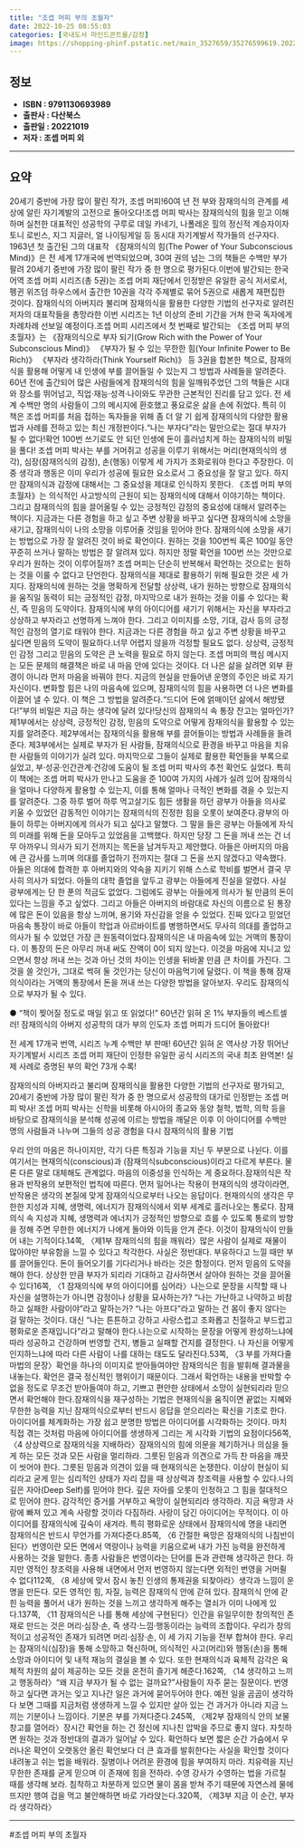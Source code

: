 ```yaml
---
title: "조셉 머피 부의 초월자"
date: 2022-10-25 08:55:03
categories: [국내도서 마인드콘트롤/감정]
image: https://shopping-phinf.pstatic.net/main_3527659/35276599619.20221017195507.jpg
---
```


## **정보**

- **ISBN : 9791130693989**
- **출판사 : 다산북스**
- **출판일 : 20221019**
- **저자 : 조셉 머피 외**

------



## **요약**

20세기 중반에 가장 많이 팔린 작가, 조셉 머피!60여 년 전 부와 잠재의식의 관계를 세상에 알린 자기계발의 고전으로 돌아오다!조셉 머피 박사는 잠재의식의 힘을 믿고 이해하며 실천한 대표적인 성공학의 구루로 데일 카네기, 나폴레온 힐의 정신적 계승자이자 토니 로빈스, 지그 지글러, 얼 나이팅게일 등 동시대 자기계발서 작가들의 선구자다. 1963년 첫 출간된 그의 대표작 《잠재의식의 힘(The Power of Your Subconscious Mind)》은 전 세계 17개국에 번역되었으며, 30여 권의 넘는 그의 책들은 수백만 부가 팔려  20세기 중반에 가장 많이 팔린 작가 중 한 명으로 평가된다.이번에 발간되는 한국어역 조셉 머피 시리즈(총 5권)는 조셉 머피 재단에서 인정받은 유일한 공식 저서로서, 펭귄 위즈덤 하우스에서 출간한 10권을 각각 주제별로 묶어 5권으로 새롭게 재편집한 것이다. 잠재의식의 아버지라 불리며 잠재의식을 활용한 다양한 기법의 선구자로 알려진 저자의 대표작들을 총망라한 이번 시리즈는 1년 이상의 준비 기간을 거쳐 한국 독자에게 차례차례 선보일 예정이다.조셉 머피 시리즈에서 첫 번째로 발간되는 《조셉 머피 부의 초월자》는 《잠재의식으로 부자 되기(Grow Rich with the Power of Your Subconscious Mind)》 《부자가 될 수 있는 무한한 힘(Your Infinite Power to Be Rich)》 《부자라 생각하라(Think Yourself Rich)》 등 3권을 합본한 책으로, 잠재의식을 활용해 어떻게 내 인생에 부를 끌어들일 수 있는지 그 방법과 사례들을 알려준다. 60년 전에 출간되어 많은 사람들에게 잠재의식의 힘을 일깨워주었던 그의 책들은 시대와 장소를 뛰어넘고, 직업·재능·성격·나이와도 무관한 근본적인 진리를 담고 있다. 전 세계 수백만 명의 사람들이 그의 메시지에 환호했고 풍요로운 삶을 손에 쥐었다. 특히 이 책은 조셉 머피를 처음 접하는 독자들을 위해 좀 더 알 기 쉽게 잠재의식의 다양한 활용법과 사례를 전하고 있는 최신 개정판이다.“나는 부자다”라는 말만으로는 절대 부자가 될 수 없다!확언 100번 쓰기로도 안 되던 인생에 돈이 흘러넘치게 하는 잠재의식의 비밀을 풀다! 조셉 머피 박사는 부를 거머쥐고 성공을 이루기 위해서는 머리(현재의식의 생각), 심장(잠재의식의 감정), 손(행동) 이렇게 세 가지가 조화로워야 한다고 주장한다. 이 중 생각과 행동은 이미 우리가 성공에 필요한 요소로서 그 중요성을 잘 알고 있다. 하지만 잠재의식과 감정에 대해서는 그 중요성을 제대로 인식하지 못한다. 《조셉 머피 부의 초월자》는 의식적인 사고방식의 근원이 되는 잠재의식에 대해서 이야기하는 책이다. 그리고 잠재의식의 힘을 끌어올릴 수 있는 긍정적인 감정의 중요성에 대해서 알려주는 책이다. 지금과는 다른 경험을 하고 싶고 주변 상황을 바꾸고 싶다면 잠재의식에 소망을 새기고, 잠재의식이 나의 소망을 이루어줄 것임을 믿어야 한다. 잠재의식에 소망을 새기는 방법으로 가장 잘 알려진 것이 바로 확언이다. 원하는 것을 100번씩 혹은 100일 동안 꾸준히 쓰거나 말하는 방법은 잘 알려져 있다. 하지만 정말 확언을 100번 쓰는 것만으로 우리가 원하는 것이 이루어질까? 조셉 머피는 단순히 반복해서 확언하는 것으로는 원하는 것을 이룰 수 없다고 단언한다. 잠재의식을 제대로 활용하기 위해 필요한 것은 세 가지다. 잠재의식에 원하는 것을 명확하게 전달할 상상력, 내가 원하는 방향으로 잠재의식을 움직일 동력이 되는 긍정적인 감정, 마지막으로 내가 원하는 것을 이룰 수 있다는 확신, 즉 믿음의 도약이다. 잠재의식에 부의 아이디어를 새기기 위해서는 자신을 부자라고 상상하고 부자라고 선명하게 느껴야 한다. 그리고 이미지를 소망, 기대, 감사 등의 긍정적인 감정의 열기로 태워야 한다. 지금과는 다른 경험을 하고 싶고 주변 상황을 바꾸고 싶다면 믿음의 도약이 필요하다.너무 어렵지 않을까 걱정할 필요도 없다. 상상력, 긍정적인 감정 그리고 믿음의 도약은 큰 노력을 필요로 하지 않는다. 조셉 머피의 핵심 메시지는 모든 문제의 해결책은 바로 내 마음 안에 있다는 것이다. 더 나은 삶을 살려면 외부 환경이 아니라 먼저 마음을 바꿔야 한다. 지금의 현실을 만들어낸 운명의 주인은 바로 자기 자신이다. 변화할 힘은 나의 마음속에 있으며, 잠재의식의 힘을 사용하면 더 나은 변화를 이끌어 낼 수 있다. 이 책은 그 방법을 알려준다.“드디어 돈에 얽매이던 삶에서 해방됐다!”부의 비밀은 지금 하는 생각에 달려 있다!당신의 잠재의식 속 통장 잔고는 얼마인가?제1부에서는 상상력, 긍정적인 감정, 믿음의 도약으로 어떻게 잠재의식을 활용할 수 있는지를 알려준다. 제2부에서는 잠재의식을 활용해 부를 끌어들이는 방법과 사례들을 들려준다. 제3부에서는 실제로 부자가 된 사람들, 잠재의식으로 환경을 바꾸고 마음을 치유한 사람들의 이야기가 실려 있다. 마지막으로 그들이 실제로 활용한 확언들을 부록으로 실었고, 부·성공·인간관계·건강에 도움이 될 조셉 머피 박사의 추천 확언도 실었다. 특히 이 책에는 조셉 머피 박사가 만나고 도움을 준 100여 가지의 사례가 실려 있어 잠재의식을 얼마나 다양하게 활용할 수 있는지, 이를 통해 얼마나 극적인 변화를 겪을 수 있는지를 알려준다. 그중 하루 벌어 하루 먹고살기도 힘든 생활을 하던 광부가 아들을 의사로 키울 수 있었던 감동적인 이야기는 잠재의식의 진정한 힘을 오롯이 보여준다.광부의 아들이 하루는 아버지에게 의사가 되고 싶다고 말했다. 그 말을 들은 광부는 아들에게 자식의 미래를 위해 돈을 모아두고 있었음을 고백했다. 하지만 당장 그 돈을 꺼내 쓰는 건 너무 아까우니 의사가 되기 전까지는 목돈을 남겨두자고 제안했다. 아들은 아버지의 마음에 큰 감사를 느끼며 의대를 졸업하기 전까지는 절대 그 돈을 쓰지 않겠다고 약속했다. 아들은 의대에 합격한 후 아버지와의 약속을 지키기 위해 스스로 학비를 벌면서 결국 무사히 의사가 되었다. 아들의 대학 졸업을 앞두고 광부는 아들에게 진실을 알렸다. 사실 광부에게는 단 한 푼의 적금도 없었다. 그럼에도 광부는 아들에게 의사가 될 만큼의 돈이 있다는 느낌을 주고 싶었다. 그리고 아들은 아버지의 바람대로 자신의 이름으로 된 통장에 많은 돈이 있음을 항상 느끼며, 용기와 자신감을 얻을 수 있었다. 진짜 있다고 믿었던 마음속 통장이 바로 아들이 학업과 아르바이트를 병행하면서도 무사히 의대를 졸업하고 의사가 될 수 있었던 가장 큰 원동력이었다.잠재의식은 내 마음속에 있는 거액의 통장이다. 이 통장의 돈은 아무리 꺼내 써도 잔액이 0이 되지 않는다. 이것을 마음에 지니고 있으면서 항상 꺼내 쓰는 것과 아닌 것의 차이는 인생을 뒤바꿀 만큼 큰 차이를 가진다. 그것을 쓸 것인가, 그대로 썩혀 둘 것인가는 당신이 마음먹기에 달렸다. 이 책을 통해 잠재의식이라는 거액의 통장에서 돈을 꺼내 쓰는 다양한 방법을 알아보자. 우리도 잠재의식으로 부자가 될 수 있다.

● “책이 찢어질 정도로
매일 읽고 또 읽었다!”
60년간 읽혀 온 1% 부자들의 베스트셀러!
잠재의식의 아버지 성공학의 대가 부의 인도자
조셉 머피가 드디어 돌아왔다!

 전 세계 17개국 번역, 시리즈 누계 수백만 부 판매! 
 60년간 읽혀 온 역사상 가장 뛰어난 자기계발서 시리즈 
 조셉 머피 재단이 인정한 유일한 공식 시리즈의 국내 최초 완역본! 
 실제 사례로 증명된 부의 확언 73개 수록! 

잠재의식의 아버지라고 불리며 잠재의식을 활용한 다양한 기법의 선구자로 평가되고, 20세기 중반에 가장 많이 팔린 작가 중 한 명으로서 성공학의 대가로 인정받는 조셉 머피 박사! 조셉 머피 박사는 신학을 비롯해 아시아의 종교와 동양 철학, 법학, 의학 등을 바탕으로 잠재의식을 분석해 성공에 이르는 방법을 깨달은 이후 이 아이디어를 수백만 명의 사람들과 나누며 그들의 성공 경험을 다시 잠재의식의 활용 기법

우리 안의 마음은 하나이지만, 각기 다른 특징과 기능을 지닌 두 부분으로 나뉜다. 이를 여기서는 현재의식(conscious)과 (잠재의식subconscious)이라고 다르게 부른다. 물론 다른 말로 대체해도 관계없다. 마음의 이중성을 인식하는 게 중요하다.잠재의식은 작용과 반작용의 보편적인 법칙에 따른다. 먼저 일어나는 작용이 현재의식의 생각이라면, 반작용은 생각의 본질에 맞게 잠재의식으로부터 나오는 응답이다. 현재의식의 생각은 무한한 지성과 지혜, 생명력, 에너지가 잠재의식에서 외부 세계로 흘러나오는 통로다. 잠재의식 속 지성과 지혜, 생명력과 에너지가 긍정적인 방향으로 흐를 수 있도록 통로의 방향을 정해 주면 무한한 에너지가 나에게 돌아와 이득을 안겨 준다. 이것이 잠재의식이 만들어 내는 기적이다.14쪽, 〈제1부 잠재의식의 힘을 깨워라〉많은 사람이 실제로 재물이 많아야만 부유함을 느낄 수 있다고 착각한다. 사실은 정반대다. 부유하다고 느낄 때만 부를 끌어들인다. 돈이 들어오기를 기다리거나 바라는 것은 함정이다. 먼저 믿음의 도약을 해야 한다. 상상한 만큼 부자가 되리라 기대하고 감사하면서 살아야 원하는 것을 끌어올 수 있다16쪽, 〈1 잠재의식에 부의 아이디어를 심어라〉나는으로 문장을 시작할 때 나 자신을 설명하는가 아니면 감정이나 상황을 묘사하는가? “나는 가난하고 나약하고 비참하고 실패한 사람이야”라고 말하는가? “나는 아프다”라고 말하는 건 몸이 좋지 않다는 걸 말하는 것이다. 대신 “나는 튼튼하고 강하고 사랑스럽고 조화롭고 친절하고 부드럽고 평화로운 존재입니다”라고 말해야 한다.나는으로 시작하는 문장을 어떻게 완성하느냐에 따라 성공하고 건강하며 번영할 건지, 병들고 실패할 건지를 결정한다. 나 자신을 어떻게 인지하느냐에 따라 다른 사람이 나를 대하는 태도도 달라진다.53쪽, 〈3 부를 가져다줄 마법의 문장〉확언을 하나의 이미지로 받아들여야만 잠재의식은 힘을 발휘해 결과물을 내놓는다. 확언은 결국 정신적인 행위이기 때문이다. 그래서 확언하는 내용을 반박할 수 없을 정도로 무조건 받아들여야 하고, 기쁘고 편안한 상태에서 소망이 실현되리라 믿으면서 확언해야 한다.잠재의식을 재구성하는 기법은 현재의식을 움직이면 끝없는 지혜와 무한한 능력을 지닌 잠재의식으로부터 반드시 응답을 얻으리라는 확신을 기초로 한다. 아이디어를 체계화하는 가장 쉽고 분명한 방법은 아이디어를 시각화하는 것이다. 마치 직접 겪는 것처럼 마음에 아이디어를 생생하게 그리는 게 시각화 기법의 요점이다56쪽, 〈4 상상력으로 잠재의식을 지배하라〉잠재의식의 힘에 의문을 제기하거나 의심을 들게 하는 모든 것과 모든 사람을 멀리하라. 그릇된 믿음과 의견으로 가득 찬 마음을 깨끗이 씻어야 한다. 그릇된 믿음과 의견이 있을 때 현재의식은 논쟁한다. 이상이 현실이 되리라고 굳게 믿는 심리적인 상태가 자리 잡을 때 상상력과 창조력을 사용할 수 있다.나의 깊은 자아(Deep Self)를 믿어야 한다. 깊은 자아를 오롯이 인정하고 그 힘을 절대적으로 믿어야 한다. 감각적인 증거를 거부하고 욕망이 실현되리라 생각하라. 지금 욕망과 사랑에 빠져 있고 계속 사랑할 것이라 다짐하라. 사랑이 담긴 아이디어는 무적이다. 이 아이디어를 잠재의식에 깊숙이 새겨라. 특히 평화로운 상태에서 잠재의식에 명을 내리면 잠재의식은 반드시 무언가를 가져다준다.85쪽, 〈6 간절한 욕망은 잠재의식의 나침반이 된다〉번영이란 모든 면에서 역량이나 능력을 키움으로써 내가 가진 능력을 완전하게 사용하는 것을 말한다. 종종 사람들은 번영이라는 단어를 돈과 관련해 생각하곤 한다. 하지만 영적인 창조력을 사용해 내면에서 먼저 번영하지 않는다면 외적인 번영을 거머쥘 수 없다112쪽, 〈8 세상에 맞서 잠시 놓친 인생의 통제권을 되찾아라〉생각과 느낌이 운명을 만든다. 모든 영적인 힘, 자질, 능력은 잠재의식 안에 갇혀 있다. 잠재의식 안에 갇힌 능력을 풀어서 내가 원하는 것을 느끼고 생각하게 해주는 열쇠가 이미 나에게 있다.137쪽, 〈11 잠재의식은 나를 통해 세상에 구현된다〉인간을 유일무이한 창의적인 존재로 만드는 것은 머리·심장·손, 즉 생각·느낌·행동이라는 능력의 조합이다. 우리가 창의적이고 성공적인 존재가 되려면 머리·심장·손, 이 세 가지 기능을 전부 합쳐야 한다. 우리는 잠재의식(심장)을 통해 소망하고 혁신하며, 의식적인 사고(머리)와 행동(손)을 통해 소망과 아이디어 및 내적 재능의 결실을 볼 수 있다. 또한 현재의식과 육체적 감각은 육체적 차원의 삶이 제공하는 모든 것을 온전히 즐기게 해준다.162쪽, 〈14 생각하고 느끼고 행동하라〉“왜 지금 부자가 될 수 없는 걸까요?”사람들이 자주 묻는 질문이다. 번영하고 싶다면 과거는 잊고 지나간 일은 과거에 묻어두어야 한다. 예전 일을 곰곰이 생각하다 보면 그때를 지금처럼 생생하게 느낄 수 있지만 살아 있는 건 과거가 아니라 지금 느끼는 기분이나 느낌이다. 기분은 부를 가져다준다.245쪽, 〈제2부 잠재의식 안의 보물창고를 열어라〉장시간 확언을 하는 건 정신에 지나친 압박을 주므로 좋지 않다. 자칫하면 원하는 것과 정반대의 결과가 일어날 수 있다. 확언하다 보면 짧은 순간 가슴에서 우러나온 확언이 오랫동안 올린 확언보다 더 큰 효과를 발휘한다는 사실을 확인할 것이다내려놓고 쉬는 법을 배워라. 질병이나 어려운 환경에 힘을 부여하지 마라. 치유력을 지닌 무한한 존재를 굳게 믿으며 이 존재에 힘을 전하라. 수영 강사가 수영하는 법을 가르칠 때를 생각해 보라. 침착하고 차분하게 있으면 물이 몸을 받쳐 주기 때문에 자연스레 물에 뜨지만 행여 겁을 먹고 불안해하면 바로 가라앉는다.320쪽, 〈제3부 지금 이 순간, 부자라 생각하라〉

------

#조셉 머피 부의 초월자


